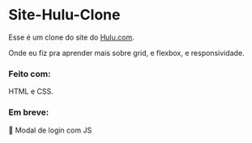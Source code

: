 # Site-Hulu-Clone


Esse é um clone do site do <a  href="#">Hulu.com</a>. 


Onde eu fiz pra aprender mais sobre grid, e flexbox, e responsividade.

### Feito com: 

HTML e CSS.

### Em breve:

🚀 Modal de login com JS
